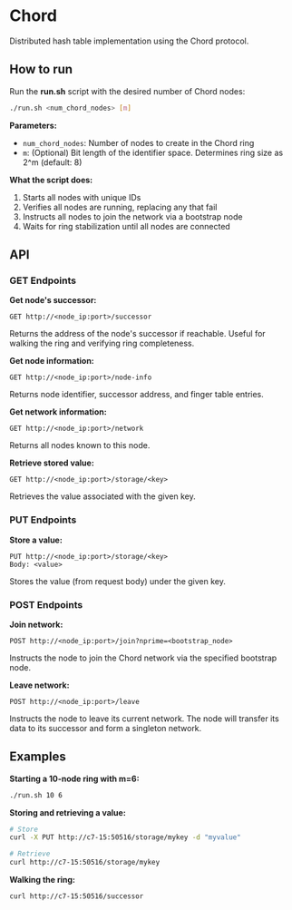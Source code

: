 # Chord
Distributed hash table implementation using the Chord protocol.

## How to run
Run the **run.sh** script with the desired number of Chord nodes:
```bash
./run.sh <num_chord_nodes> [m]
```

**Parameters:**
- `num_chord_nodes`: Number of nodes to create in the Chord ring
- `m`: (Optional) Bit length of the identifier space. Determines ring size as 2^m (default: 8)

**What the script does:**
1. Starts all nodes with unique IDs
2. Verifies all nodes are running, replacing any that fail
3. Instructs all nodes to join the network via a bootstrap node
4. Waits for ring stabilization until all nodes are connected

## API

### GET Endpoints

**Get node's successor:**
```
GET http://<node_ip:port>/successor
```
Returns the address of the node's successor if reachable. Useful for walking the ring and verifying ring completeness.

**Get node information:**
```
GET http://<node_ip:port>/node-info
```
Returns node identifier, successor address, and finger table entries.

**Get network information:**
```
GET http://<node_ip:port>/network
```
Returns all nodes known to this node.

**Retrieve stored value:**
```
GET http://<node_ip:port>/storage/<key>
```
Retrieves the value associated with the given key.

### PUT Endpoints

**Store a value:**
```
PUT http://<node_ip:port>/storage/<key>
Body: <value>
```
Stores the value (from request body) under the given key.

### POST Endpoints

**Join network:**
```
POST http://<node_ip:port>/join?nprime=<bootstrap_node>
```
Instructs the node to join the Chord network via the specified bootstrap node.

**Leave network:**
```
POST http://<node_ip:port>/leave
```
Instructs the node to leave its current network. The node will transfer its data to its successor and form a singleton network.

## Examples

**Starting a 10-node ring with m=6:**
```bash
./run.sh 10 6
```

**Storing and retrieving a value:**
```bash
# Store
curl -X PUT http://c7-15:50516/storage/mykey -d "myvalue"

# Retrieve
curl http://c7-15:50516/storage/mykey
```

**Walking the ring:**
```bash
curl http://c7-15:50516/successor
```
